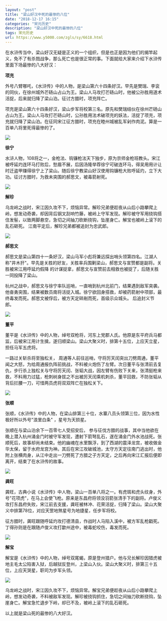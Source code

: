 ```yaml
---
layout: "post"
title: "梁山好汉中死的最惨的八位"
date: "2018-12-17 16:15"
categories: "宋元历史"
description: "梁山好汉中死的最惨的八位"
tags: 宋元历史
url: https://www.y5000.com/zgls/sy/6618.html
---
```






在水浒传当中，梁山好汉无疑是正义的一个组织，但是也正是因为他们的揭竿起义，免不了有杀戮战争，那么死亡也是很正常的事。下面就给大家来介绍下水浒传里面下场最惨的八大好汉：

**项充**

外号八臂哪吒，《水浒传》中的人物，是梁山第六十四条好汉。早先是樊瑞、李衮的同伙，在徐州城外芒砀山占山为王。梁山人马攻打芒砀山时，他被公孙胜用道术活捉，后来就归降了梁山泊。征讨方腊时，项充阵亡。

项充是梁山第六十四条好汉，梁山步军将校第三名。原先和樊瑞结伙在徐州芒砀山占山为王。梁山人马攻打芒砀山时，公孙胜用法术破项充的妖法，活捉了项充，项充就归降了梁山泊。在征同宋江征方腊时，项充在睦州城被乱军剁作肉泥。算是一百单八将里死得最惨的了。

![](https://img.y5000.com/uploads/allimg/161206/8-161206155IG44.jpg)

**徐宁**

水浒人物，108将之一，金枪法、钩镰枪法天下独步，原为京师金枪班教头。宋江被呼延灼连环马打败后，愁眉不展，后因汤隆举荐徐宁可破连环马，得吴用用计让时迁盗甲赚得徐宁上了梁山。随后徐宁教梁山好汉使用钩镰枪大败呼延灼，立下大功。征讨方腊时，为救未突围的郝思文，被毒箭射死。

![](https://img.y5000.com/uploads/allimg/161206/8-161206155JIN.jpg)

**解珍**

乌龙岭之战时，宋江因久攻不下，烦恼异常。解珍兄弟便趁夜从山后小路攀爬上岭，想发动奇袭，却因背后钢叉刮响竹藤，被岭上守军发现。解珍被守军用挠钩搭住发髻，以致两脚悬空，急切之间抽刀砍断挠钩，坠崖身亡。解宝也被岭上滚下的乱石砸死。
江南平定后，解珍兄弟都被追封为忠武郎。

![](https://img.y5000.com/uploads/allimg/161206/8-161206155KL62.jpg)

**郝思文**

郝思文是梁山第四十一条好汉，梁山马军小彪将兼远探出哨头领第四名。江湖人称"井木犴"。早先是关胜的好友，关胜率兵围剿梁山，郝思文与宣赞都是副将。关胜被宋江用呼延灼假降
的计谋捉拿，郝思文与宣赞前去相救也被捉了，后随关胜一同投降了梁山。

杭州之战中，郝思文与徐宁率队巡哨，一直哨到杭州北前门，结果遇到敌军突袭。他奋勇突围，结果被数员南将活捉入城。徐宁欲回身搭救，却被药箭射中项部，最终毒发而死。郝思文被俘后，被方天定碎剐而死，首级示众城头。
后追封义节郎。

![](https://img.y5000.com/uploads/allimg/161206/8-161206155P9349.jpg)

**董平**

董平是《水浒传》中的人物，绰号双枪将，河东上党郡人氏。他原是东平府兵马都监，后被宋江用计生擒，遂归顺梁山。梁山大聚义时，排第十五位，上应天立星，担任马军五虎将。

一路过关斩杀将至独松关，
周通等人前往巡哨，守将厉天闰突出刀劈周通，董平闻之大怒，为给周通报仇阵前挑战，不料被火炮伤了左臂。次日董平与张清前去复仇，步行杀上独松关与守将厉天闰、张韬大战，因左臂有伤败下关来，张清挺枪来救，不料用力过猛，枪刺树身拔之不出被厉天闰乘机刺杀，董平回救，不防张韬从背后拦腰一刀，可惜两员虎将双双阵亡在独松关下。

![](https://img.y5000.com/uploads/allimg/161206/8-161206155QO37.jpg)

**张顺**

张顺，《水浒传》中的人物，在梁山排第三十位，水寨八员头领第三位，因为水性极好所以外号"浪里白条" ，星号为天损星。

张顺在与梁山泊余下一百零七人受招安后，
参与征伐方腊的战事，其中当他欲在晚上潜入杭州涌金门时被守军发现，遭射下箭弩乱石，遂在涌金门外水池战死。张顺死后，故事却尚未结束。他的幽魂在水里飘浮，到了西湖的震泽龙宫，被收做金华太保，留于水府龙宫为神。其后在宋江攻破城池，太守方天定往南门逃出时，他附上张横肉身，从江中走出一刀劈死了方腊之子方天定，之后再向宋江汇报后便即离开，结束了在水浒传的故事。

![](https://img.y5000.com/uploads/allimg/161206/8-161206155R5225.jpg)

**龚旺**

龚旺，古典小说《水浒传》中人物，梁山一百单八将之一。有虎斑和虎头纹身，外号"花项虎"，在马上会使飞枪。原来是东昌府将领没羽箭张清手下的副将。卢俊义攻打东昌府失败，宋江前去支援，龚旺被林冲、花荣活捉，归降了梁山。梁山大聚义中排第78位，对应天罡地煞星号为地捷星，任步军将校。

征方腊时，龚旺跟随呼延灼攻打德清县，作战时人马陷入溪中，被方军乱枪戳死。丁得孙则是在跟随卢俊义攻打歙州途中，被毒蛇咬伤，毒发而死。

![](https://img.y5000.com/uploads/allimg/161206/8-161206155S4G0.jpg)

**解宝**

解宝是《水浒传》中的人物，绰号双尾蝎，原是登州猎户。他与兄长解珍因猎虎被地主毛太公陷害入狱，后越狱反登州，上梁山入伙。梁山大聚义时，排第三十五位，上应天哭星，职司为步军头领。

![](https://img.y5000.com/uploads/allimg/161206/8-161206155TV36.jpg)

乌龙岭之战时，宋江因久攻不下，烦恼异常。解宝兄弟便趁夜从山后小路攀爬上岭，想发动奇袭，不料被敌军发现。解珍被挠钩抓住，急切之间抽刀砍断挠钩，坠崖身亡。解宝急忙退步下岭，却已不及，被岭上滚下的乱石砸死。

以上就是梁山死的最惨的八大好汉。
